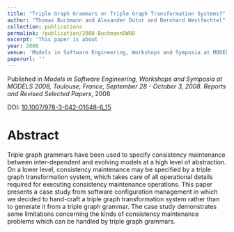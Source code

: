 ```yaml
---
title: "Triple Graph Grammars or Triple Graph Transformation Systems?"
author: "Thomas Buchmann and Alexander Dotor and Bernhard Westfechtel"
collection: publications
permalink: /publication/2008-BuchmannDW08
excerpt: 'This paper is about '
year: 2008
venue: 'Models in Software Engineering, Workshops and Symposia at MODELS 2008, Toulouse, France, September 28 - October 3, 2008. Reports and Revised Selected Papers'
paperurl: ''
---
```


Published in *Models in Software Engineering, Workshops and Symposia at MODELS 2008, Toulouse, France, September 28 - October 3, 2008. Reports and Revised Selected Papers*, 2008

DOI: [10.1007/978-3-642-01648-6_15](https://doi.org/10.1007/978-3-642-01648-6_15)

Abstract
=====

Triple graph grammars have been used to specify consistency maintenance between inter-dependent and evolving models at a high level of abstraction. On a lower level, consistency maintenance may be specified by a triple graph transformation system, which takes care of all operational details required for executing consistency maintenance operations. This paper presents a case study from software configuration management in which we decided to hand-craft a triple graph transformation system rather than to generate it from a triple graph grammar. The case study demonstrates some limitations concerning the kinds of consistency maintenance problems which can be handled by triple graph grammars.